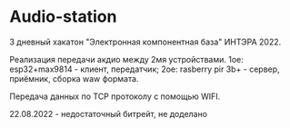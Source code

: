 # Audio-station
3 дневный хакатон "Электронная компонентная база" ИНТЭРА 2022.

Реализация передачи акдио между 2мя устройствами.
1ое: esp32+max9814 - клиент, передатчик; 2ое: rasberry pir 3b+ - сервер, приёмник, сборка waw формата.

Передача данных по TCP протоколу с помощью WIFI.

22.08.2022 - недостаточный битрейт, не доделано
